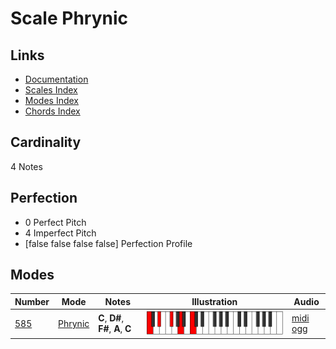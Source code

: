 # Scale Phrynic

## Links

- [Documentation](index.md)
- [Scales Index](Scales.md)
- [Modes Index](Modes.md)
- [Chords Index](Chords.md)

## Cardinality

4 Notes

## Perfection

- 0 Perfect Pitch
- 4 Imperfect Pitch
- [false false false false] Perfection Profile

## Modes

| Number | Mode | Notes | Illustration | Audio |
|--------|------|-------|--------------|-------|
| [585](https://ianring.com/musictheory/scales/585) | [Phrynic](ModePhrynic.md) | **C**, **D#**, **F#**, **A**, **C** | ![CNaturalPhrynic](ModeCNaturalPhrynic.png) | [midi](ModeCNaturalPhrynic.mid) [ogg](ModeCNaturalPhrynic.ogg) | 
